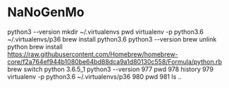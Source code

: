 NaNoGenMo
========

python3 --version
mkdir ~/.virtualenvs
pwd
virtualenv -p python3.6 ~/.virtualenvs/p36
brew install python3.6
python3 --version
brew unlink python
brew install https://raw.githubusercontent.com/Homebrew/homebrew-core/f2a764ef944b1080be64bd88dca9a1d80130c558/Formula/python.rb
brew switch python 3.6.5_1
python3 --version
  977  pwd
  978  history
  979  virtualenv -p python3.6 ~/.virtualenvs/p36
  980  pwd
  981  ls ..

